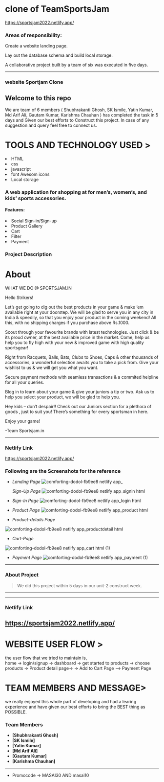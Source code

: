 # clone of TeamSportsJam 
https://sportsjam2022.netlify.app/



<h3>Areas of responsibility:</h3>
<p>Create a website landing page.</p>
<p>Lay out the database schema and build local storage.</p>
<p>A collaborative project built by a team of six was executed in five days.</p>



----------------------
###  website <span>Sportjam Clone<span>

 <h2>Welcome to this repo</h2>
 We are team of 6 members ( Shubhrakanti Ghosh, SK Ismile, Yatin Kumar, Md Arif Ali, Gautam Kumar, Karishma Chauhan ) has completed the task in 5 days and Given our 
 best efforts to Construct this project.
In case of any suggestion and query feel free to connect us.
 
 <h1>TOOLS AND TECHNOLOGY USED ></h1>
  <li>HTML</li>
  <li>css</li>
<li>javascript</li>  
<li>font Awesom icons</li>
<li>Local storage</li>

 
 <h3>A web application for shopping at for men’s, women’s, and kids’ sports accessories.</h3>
<h4>Features:</h4>
<li>Social Sign-in/Sign-up</li>
<li>Product Gallery</li>
<li>Cart </li>
<li>Filter </li>
<li>Payment</li>

### Project Description
 
 <h1>About </h1>
WHAT WE DO @ SPORTSJAM.IN

Hello  Strikers!

Let’s get going to dig out the best products in your game & make ‘em available right at your doorstep. We will be glad to serve you in any city in India & speedily, so that you enjoy your product in the coming weekend! All this, with no shipping charges if you purchase above Rs.1000.

Scout through your favourite brands with latest technologies. Just click & be its proud owner, at the best available price in the market. Come, help us help you to fly high with your new & improved game with high quality sportsgear!

Right from Racquets, Balls, Bats, Clubs to Shoes, Caps & other thousands of accessories, a wonderful selection awaits you to take a pick from. Give your wishlist to us & we will get you what you want.

Secure payment methods with seamless transactions & a commited helpline for all your queries.

Blog in to learn about your game & give your juniors a tip or two. Ask us to help you select your product, we will be glad to help you.

Hey kids – don’t despair!! Check out our Juniors section for a plethora of goods , just to suit you! There’s something for every sportsman in here.

Enjoy your game!

-Team Sportsjam.in

---

### Netlify Link
 
https://sportsjam2022.netlify.app/
 
 
 ### Following are the Screenshots for the reference

- *Landing Page*
  ![comforting-dodol-fb9ee8 netlify app_](https://user-images.githubusercontent.com/101392872/191113480-5ceb73d0-be1c-4513-a476-d360d6261393.png)

  
   *Sign-Up Page*
  ![comforting-dodol-fb9ee8 netlify app_signin html](https://user-images.githubusercontent.com/101392872/191112403-327e4f5e-010b-406a-a11b-9406065e2a0d.png)


- *Sign-In Page*
![comforting-dodol-fb9ee8 netlify app_login html](https://user-images.githubusercontent.com/101392872/191112346-b0c1cca7-c152-4345-aa27-fd952bdf0f31.png)

- *Product Page*
![comforting-dodol-fb9ee8 netlify app_product html](https://user-images.githubusercontent.com/101392872/191112483-20003819-1231-4e1e-94f0-0ade4b4c4651.png)

 

- *Product-details Page*

![comforting-dodol-fb9ee8 netlify app_productdetail html](https://user-images.githubusercontent.com/101392872/191113733-e7398ef6-7d12-472c-b9f4-1cfe5c5d1a08.png)


- *Cart-Page*

![comforting-dodol-fb9ee8 netlify app_cart html (1)](https://user-images.githubusercontent.com/101392872/191114430-9be59097-03da-425d-9eb8-42aa9d7fa978.png)




- *Payment Page*
![comforting-dodol-fb9ee8 netlify app_payment (1)](https://user-images.githubusercontent.com/101392872/191114540-83c7f3fd-f9f4-493f-b0ca-fabd87eb9da2.png)




---

### About Project

> We did this project within 5 days in our unit-2 construct week.


---

------

### Netlify Link

https://sportsjam2022.netlify.app/
------
 
<h1>WEBSITE USER FLOW ></h1>

the user flow that we tried to maintain is,
<br/>
home -> login/signup -> dashboard -> get started to products ->
choose products -> Product detail page-> -> Add to Cart Page --> Payment Page

 <h1>TEAM MEMBERS AND MESSAGE></h1>
we really enjoyed this whole part of developing and had a learing experience and have given our best efforts to bring the BEST thing as POSSIBLE.

### Team Members

- **[Shubhrakanti Ghosh]**
- **[SK Ismile]**
- **[Yatin Kumar]**
- **[Md Arif Ali]**
- **[Gautam Kumar]**
- **[Karishma Chauhan]**

---

- Promocode -> MASAI30 AND masai10
